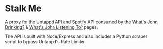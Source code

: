 # Stalk Me

A proxy for the Untappd API and Spotify API consumed by the [What's John Drinking?](http://johnmberger.com/whats-john-drinking/) & [What's John Listening To?](http://johnmberger.com/whats-john-listening-to/) pages.

The API is built with Node/Express and also includes a Python scraper script to bypass Untappd's Rate Limiter.
